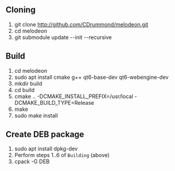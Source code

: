 Cloning
-------
1. git clone http://github.com/CDrummond/melodeon.git
2. cd  melodeon
3. git submodule update --init --recursive

Build
-----
1. cd melodeon
2. sudo apt install cmake g++ qt6-base-dev qt6-webengine-dev
3. mkdir build
4. cd build
5. cmake .. -DCMAKE_INSTALL_PREFIX=/usr/local -DCMAKE_BUILD_TYPE=Release
6. make
7. sudo make install


Create DEB package
------------------
1. sudo apt install dpkg-dev
2. Perform steps 1..6 of `Building` (above)
3. cpack -G DEB
